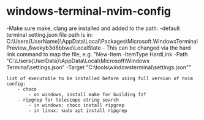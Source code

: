 # windows-terminal-nvim-config

-Make sure make, clang are installed and added to the path.
-default terminal setting.json file path is in: C:\Users\{UserName}\AppData\Local\Packages\Microsoft.WindowsTerminalPreview_8wekyb3d8bbwe\LocalState
	- This can be changed via the hard link command to map the file, e.g. "New-Item -ItemType HardLink -Path "C:\Users\{UserData}\AppData\Local\Microsoft\Windows Terminal\settings.json" -Target "C:\tools\windowsterminal\settings.json""


	list of executable to be installed before using full version of nvim config:
		- choco 
			- on windows, install make for building fzf
		- ripgrep for telescope string search
			- in windows: choco install ripgrep
			- in linux: sudo apt install ripgrep
